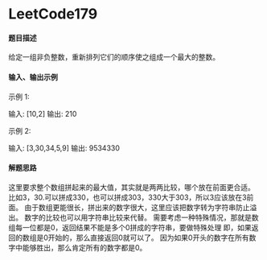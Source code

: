 # LeetCode179
#### 题目描述
给定一组非负整数，重新排列它们的顺序使之组成一个最大的整数。
#### 输入、输出示例
示例 1:

输入: [10,2]
输出: 210

示例 2:

输入: [3,30,34,5,9]
输出: 9534330

#### 解题思路
这里要求整个数组拼起来的最大值，其实就是两两比较，哪个放在前面更合适。
比如3，30.可以拼成330，也可以拼成303，330大于303，所以3应该放在3前面。
由于数组更能很长，拼出来的数字很大，这里应该把数字转为字符串防止溢出。
数字的比较也可以用字符串比较来代替。
需要考虑一种特殊情况，那就是数组每一位都是0，返回结果不能是多个0拼成的字符串，要做特殊处理
即，如果返回的数组是0开始的，那么直接返回0就可以了。
因为如果0开头的数字在所有数字中能够胜出，那么肯定所有的数字都是0。